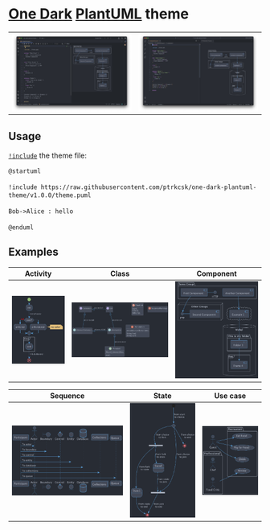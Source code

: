 # [One Dark](https://github.com/atom/atom/tree/v1.53.0/packages/one-dark-ui) [PlantUML](https://plantuml.com) theme

|||
|---|---|
| ![One Dark PlantUML theme in JetBrains IDE](docs/ide-screenshots/jetbrains.png) | ![One Dark PlantUML theme in VS Code](docs/ide-screenshots/vs-code.png) |

## Usage

[`!include`](https://plantuml.com/preprocessing#393335a6fd28a804) the theme file:

```puml
@startuml

!include https://raw.githubusercontent.com/ptrkcsk/one-dark-plantuml-theme/v1.0.0/theme.puml

Bob->Alice : hello

@enduml
```

## Examples

| Activity | Class | Component |
|:---:|:---:|:---:|
| ![PlantUML Activity diagram with One Dark theme](examples/activity.png) | ![PlantUML Class diagram with One Dark Theme](examples/class.png) | ![Component PlantUML diagram with One Dark theme](examples/component.png) |

| Sequence | State | Use case |
|:---:|:---:|:---:|
| ![Sequence PlantUML diagram with One Dark theme](examples/sequence.png) | ![State PlantUML diagram with One Dark theme](examples/state.png) | ![Use case PlantUML diagram with One Dark theme](examples/use-case.png) |
